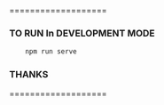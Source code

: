 
===================

### TO RUN In DEVELOPMENT MODE

```bash
    npm run serve
```


### THANKS 

===================